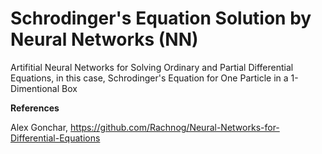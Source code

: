 # Schrodinger's Equation Solution by Neural Networks (NN)
Artifitial Neural Networks for Solving Ordinary and Partial Differential Equations, in this case, Schrodinger's Equation for One Particle in a 1-Dimentional Box


**References**

Alex Gonchar, https://github.com/Rachnog/Neural-Networks-for-Differential-Equations
